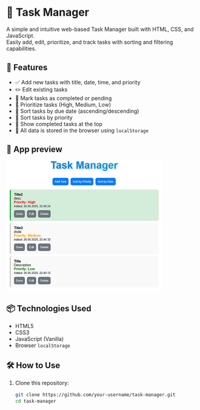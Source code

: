 # 📝 Task Manager

A simple and intuitive web-based Task Manager built with HTML, CSS, and JavaScript.  
Easily add, edit, prioritize, and track tasks with sorting and filtering capabilities.

## 🚀 Features

- ✅ Add new tasks with title, date, time, and priority
- ✏️ Edit existing tasks
- 🔄 Mark tasks as completed or pending
- 🔺 Prioritize tasks (High, Medium, Low)
- 📅 Sort tasks by due date (ascending/descending)
- 📌 Sort tasks by priority
- 📂 Show completed tasks at the top
- 💾 All data is stored in the browser using `localStorage`

## 📸 App preview

![screenshot](task-manager-preview.png)

## 📦 Technologies Used

- HTML5
- CSS3
- JavaScript (Vanilla)
- Browser `localStorage`

## 🛠 How to Use

1. Clone this repository:

   ```bash
   git clone https://github.com/your-username/task-manager.git
   cd task-manager

